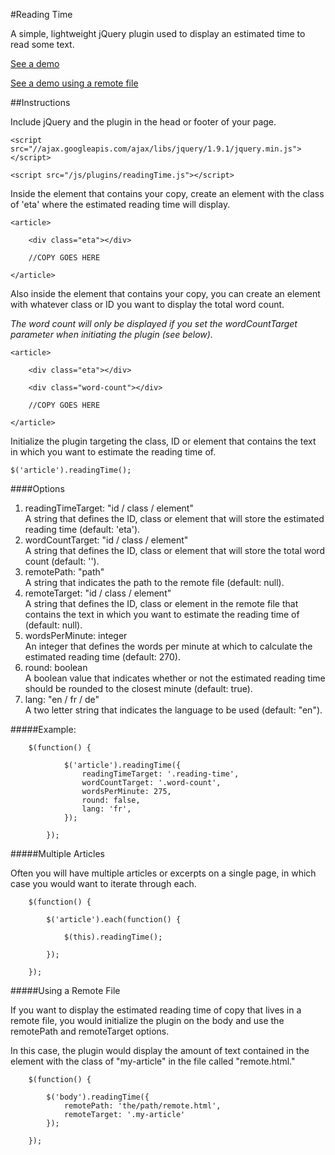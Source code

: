 #Reading Time

A simple, lightweight jQuery plugin used to display an estimated time to read some text.

<a href="http://michael-lynch.github.io/reading-time/" target="_blank">See a demo</a>

<a href="http://michael-lynch.github.io/reading-time/remote.html" target="_blank">See a demo using a remote file</a>

##Instructions

Include jQuery and the plugin in the head or footer of your page.

    <script src="//ajax.googleapis.com/ajax/libs/jquery/1.9.1/jquery.min.js"></script>
    
    <script src="/js/plugins/readingTime.js"></script>
    
Inside the element that contains your copy, create an element with the class of 'eta' where the estimated reading time will display.

	<article>
	
		<div class="eta"></div>
		
		//COPY GOES HERE
	
	</article>
	
Also inside the element that contains your copy, you can create an element with whatever class or ID you want to display the total word count.

<em>The word count will only be displayed if you set the wordCountTarget parameter when initiating the plugin (see below).</em>

	<article>
	
		<div class="eta"></div>
		
		<div class="word-count"></div>
		
		//COPY GOES HERE
	
	</article>
    
Initialize the plugin targeting the class, ID or element that contains the text in which you want to estimate the reading time of. 

	$('article').readingTime();
	
####Options

<ol>

<li>
readingTimeTarget: "id / class / element"
<br />A string that defines the ID, class or element that will store the estimated reading time (default: 'eta').
</li>

<li>wordCountTarget: "id / class / element"
<br />A string that defines the ID, class or element that will store the total word count (default: ''). 
</li>

<li>remotePath: "path"
<br />A string that indicates the path to the remote file (default: null).
</li>

<li>remoteTarget: "id / class / element"
<br />A string that defines the ID, class or element in the remote file that contains the text in which you want to estimate the reading time of (default: null).
</li>

<li>wordsPerMinute: integer
<br />An integer that defines the words per minute at which to calculate the estimated reading time (default: 270).
</li>

<li>round: boolean
<br />A boolean value that indicates whether or not the estimated reading time should be rounded to the closest minute (default: true).
</li>

<li>lang: "en / fr / de"
<br />A two letter string that indicates the language to be used (default: "en").
</li>

</ol>

#####Example:

		$(function() {
			
				$('article').readingTime({
					readingTimeTarget: '.reading-time',
					wordCountTarget: '.word-count',
					wordsPerMinute: 275,
					round: false,
					lang: 'fr',
				});
				
			});
			
			
#####Multiple Articles

Often you will have multiple articles or excerpts on a single page, in which case you would want to iterate through each.

		$(function() {
		
			$('article').each(function() {
			
				$(this).readingTime();
				
			});
				
		});


#####Using a Remote File

If you want to display the estimated reading time of copy that lives in a remote file, you would initialize the plugin on the body and use the remotePath and remoteTarget options.

In this case, the plugin would display the amount of text contained in the element with the class of "my-article" in the file called "remote.html."

		$(function() {
		
			$('body').readingTime({
				remotePath: 'the/path/remote.html',
				remoteTarget: '.my-article'
			});
			
		});